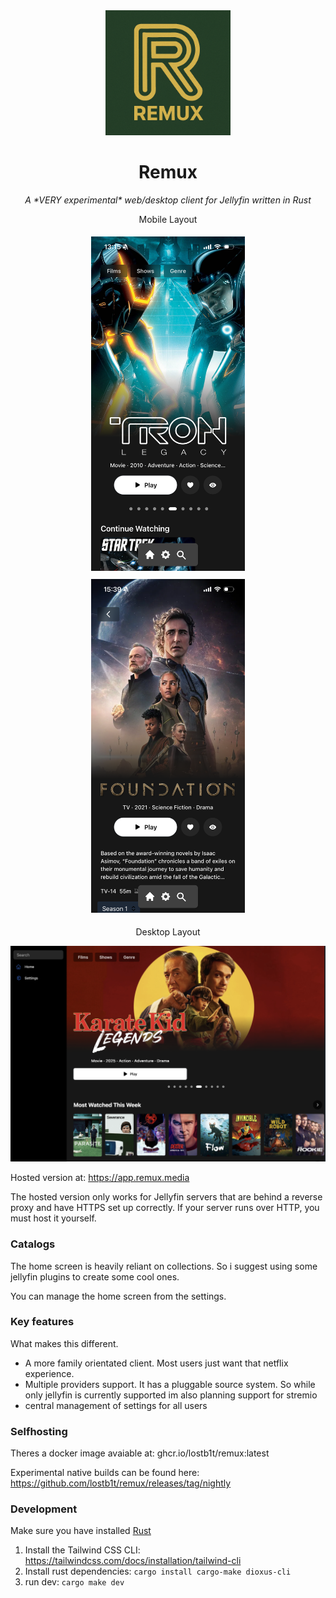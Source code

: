 
<div align="center">
   <img width="200" height="200" src="logo.png" alt="Logo">
</div>
   
<div align="center">
  <h1><b>Remux</b></h1>
  <p><i>A *VERY experimental* web/desktop client for Jellyfin written in Rust </i></p>
</div>


<p align="center">Mobile Layout </p>
<p align="center">
  <img src="mobile.png" style="max-width:500px; width:49%; margin:5px;" alt="Image 1">
  <img src="mobile2.png" style="max-width:500px; width:49%; margin:5px;" alt="Image 2">
</p>

<p align="center">Desktop Layout </p> 
<p align="center">

  <img src="desktop.png" style="max-width:1000px; width:100%;" alt="Image 1">
</p>

Hosted version at: https://app.remux.media

The hosted version only works for Jellyfin servers that are behind a reverse proxy and have HTTPS set up correctly. If your server runs over HTTP, you must host it yourself.

### Catalogs

The home screen is heavily reliant on collections. 
So i suggest using some jellyfin plugins to create some cool ones.

You can manage the home screen from the settings.

### Key features

What makes this different.

- A more family orientated client. Most users just want that netflix experience.
- Multiple providers support. It has a pluggable source system. So while only jellyfin is currently supported im also planning support for stremio
- central management of settings for all users

### Selfhosting
 
Theres a docker image avaiable at: ghcr.io/lostb1t/remux:latest

Experimental native builds can be found here: https://github.com/lostb1t/remux/releases/tag/nightly

### Development

Make sure you have installed [Rust](https://www.rust-lang.org/tools/install)

1. Install the Tailwind CSS CLI: https://tailwindcss.com/docs/installation/tailwind-cli
2. Install rust dependencies: `cargo install cargo-make dioxus-cli`
3. run dev: `cargo make dev`
